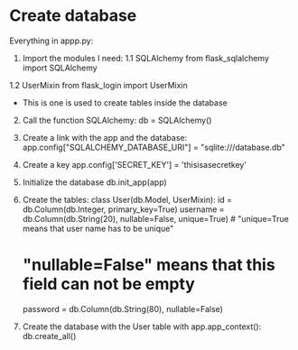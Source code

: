 # Create database

Everything in appp.py:
1. Import the modules I need:
1.1 SQLAlchemy
from flask_sqlalchemy import SQLAlchemy

1.2 UserMixin
from flask_login import UserMixin
* This is one is used to create tables inside the database


2. Call the function SQLAlchemy:
db = SQLAlchemy()

3. Create a link with the app and the database:
app.config["SQLALCHEMY_DATABASE_URI"] = "sqlite:///database.db"

4. Create a key
app.config['SECRET_KEY'] = 'thisisasecretkey'

5. Initialize the database
db.init_app(app)

6. Create the tables:
class User(db.Model, UserMixin):
    id = db.Column(db.Integer, primary_key=True)
    username = db.Column(db.String(20), nullable=False,
                         unique=True)  # "unique=True means that user name has to be unique"
    # "nullable=False" means that this field can not be empty
    password = db.Column(db.String(80), nullable=False)

7. Create the database with the User table
    with app.app_context():
    db.create_all()
